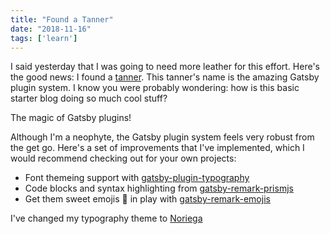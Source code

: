 ```yaml
---
title: "Found a Tanner"
date: "2018-11-16"
tags: ['learn']
---
```


I said yesterday that I was going to need more leather for this effort.  Here's the good news: I found a [tanner](https://en.wikipedia.org/wiki/Tanning_(leather)).  This tanner's name is the amazing Gatsby plugin system.  I know you were probably wondering: how is this basic starter blog doing so much cool stuff?  

The magic of Gatsby plugins!

Although I'm a neophyte, the Gatsby plugin system feels very robust from the get go.  Here's a set of improvements that I've implemented, which I would recommend checking out for your own projects:
* Font themeing support with [gatsby-plugin-typography](https://www.gatsbyjs.org/packages/gatsby-plugin-typography/)
* Code blocks and syntax highlighting from [gatsby-remark-prismjs](https://www.gatsbyjs.org/packages/gatsby-remark-prismjs/)
* Get them sweet emojis :ice_cream: in play with [gatsby-remark-emojis](https://github.com/matchilling/gatsby-remark-emojis)

I've changed my typography theme to [Noriega](https://github.com/KyleAMathews/typography.js/tree/master/packages/typography-theme-noriega)